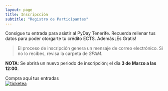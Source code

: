 ```yaml
---
layout: page
title: Inscripcción
subtitle: "Registro de Participantes"
---
```


Consigue tu entrada para asistir al PyDay Tenerife. Recuerda rellenar tus datos para poder otorgarte tu crédito ECTS. Además ¡Es Gratis!

> El proceso de inscripción genera un mensaje de correo electrónico. Si no lo recibes, revisa la carpeta de *SPAM*.

**NOTA**: Se abrirá un nuevo periodo de inscripción; el día **3 de Marzo a las 12:00**.

<div id="tkt-content">Compra aquí tus entradas</div><script language="javascript" type="text/javascript" src="//www.ticketea.com/entradas-curso-pyday-tenerife/buy?width=600px&height=600px"></script><a href="//www.ticketea.com/entradas-curso-pyday-tenerife/" alt="Pyday Tenerife" title="ticketea"><img src="//www.ticketea.com/images/powered_by.png" alt="ticketea" /></a>

